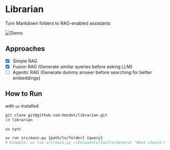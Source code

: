 # Librarian

Turn Markdown folders to RAG-enabled assistants

![Demo](https://github.com/user-attachments/assets/9b37832e-9cf9-4934-9159-daa9f320e5e3)

## Approaches

- [X] Simple RAG
- [X] Fusion RAG (Generate similar queries before asking LLM)
- [ ] Agentic RAG (Generate dummy answer before searching for better embeddings)

## How to Run

with `uv` installed

```bash
git clone git@github.com:hmzdot/librarian.git
cd librarian

uv sync

uv run src/main.py {path/to/folder} {query}
# Example: uv run src/main.py ~/Documents/Vaults/General "What should be the next step for my OCR project?"
```
